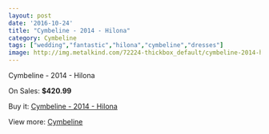 ```yaml
---
layout: post
date: '2016-10-24'
title: "Cymbeline - 2014 - Hilona"
category: Cymbeline
tags: ["wedding","fantastic","hilona","cymbeline","dresses"]
image: http://img.metalkind.com/72224-thickbox_default/cymbeline-2014-hilona.jpg
---
```

Cymbeline - 2014 - Hilona

On Sales: **$420.99**
<a href="https://www.metalkind.com/en/cymbeline/17937-cymbeline-2014-hilona.html"><amp-img layout="responsive" width="600" height="600" src="//img.metalkind.com/72224-thickbox_default/cymbeline-2014-hilona.jpg" alt="Cymbeline - 2014 - Hilona 0" /></a>

Buy it: [Cymbeline - 2014 - Hilona](https://www.metalkind.com/en/cymbeline/17937-cymbeline-2014-hilona.html "Cymbeline - 2014 - Hilona")

View more: [Cymbeline](https://www.metalkind.com/en/37-cymbeline "Cymbeline")